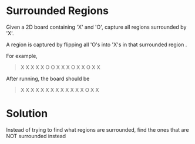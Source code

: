 Surrounded Regions
===============
Given a 2D board containing 'X' and 'O', capture all regions surrounded by 'X'.

A region is captured by flipping all 'O's into 'X's in that surrounded region .

For example,

> X X X X
> X O O X
> X X O X
> X O X X

After running, the board should be

> X X X X
> X X X X
> X X X X
> X O X X

Solution
============
Instead of trying to find what regions are surrounded, find the ones that are NOT surrounded instead